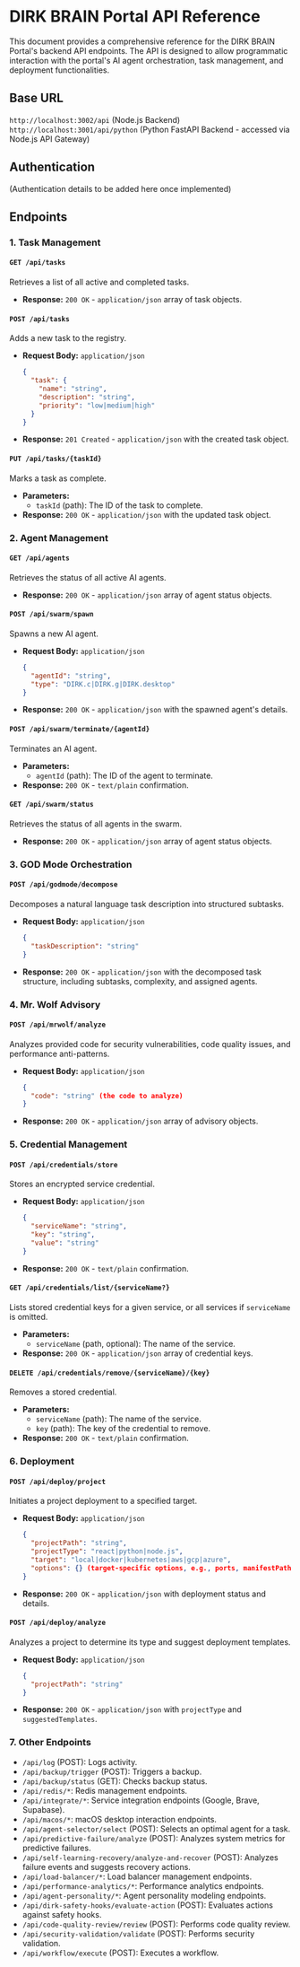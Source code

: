 # DIRK BRAIN Portal API Reference

This document provides a comprehensive reference for the DIRK BRAIN Portal's backend API endpoints. The API is designed to allow programmatic interaction with the portal's AI agent orchestration, task management, and deployment functionalities.

## Base URL

`http://localhost:3002/api` (Node.js Backend)
`http://localhost:3001/api/python` (Python FastAPI Backend - accessed via Node.js API Gateway)

## Authentication

(Authentication details to be added here once implemented)

## Endpoints

### 1. Task Management

#### `GET /api/tasks`

Retrieves a list of all active and completed tasks.

*   **Response:** `200 OK` - `application/json` array of task objects.

#### `POST /api/tasks`

Adds a new task to the registry.

*   **Request Body:** `application/json`
    ```json
    {
      "task": {
        "name": "string",
        "description": "string",
        "priority": "low|medium|high"
      }
    }
    ```
*   **Response:** `201 Created` - `application/json` with the created task object.

#### `PUT /api/tasks/{taskId}`

Marks a task as complete.

*   **Parameters:**
    *   `taskId` (path): The ID of the task to complete.
*   **Response:** `200 OK` - `application/json` with the updated task object.

### 2. Agent Management

#### `GET /api/agents`

Retrieves the status of all active AI agents.

*   **Response:** `200 OK` - `application/json` array of agent status objects.

#### `POST /api/swarm/spawn`

Spawns a new AI agent.

*   **Request Body:** `application/json`
    ```json
    {
      "agentId": "string",
      "type": "DIRK.c|DIRK.g|DIRK.desktop"
    }
    ```
*   **Response:** `200 OK` - `application/json` with the spawned agent's details.

#### `POST /api/swarm/terminate/{agentId}`

Terminates an AI agent.

*   **Parameters:**
    *   `agentId` (path): The ID of the agent to terminate.
*   **Response:** `200 OK` - `text/plain` confirmation.

#### `GET /api/swarm/status`

Retrieves the status of all agents in the swarm.

*   **Response:** `200 OK` - `application/json` array of agent status objects.

### 3. GOD Mode Orchestration

#### `POST /api/godmode/decompose`

Decomposes a natural language task description into structured subtasks.

*   **Request Body:** `application/json`
    ```json
    {
      "taskDescription": "string"
    }
    ```
*   **Response:** `200 OK` - `application/json` with the decomposed task structure, including subtasks, complexity, and assigned agents.

### 4. Mr. Wolf Advisory

#### `POST /api/mrwolf/analyze`

Analyzes provided code for security vulnerabilities, code quality issues, and performance anti-patterns.

*   **Request Body:** `application/json`
    ```json
    {
      "code": "string" (the code to analyze)
    }
    ```
*   **Response:** `200 OK` - `application/json` array of advisory objects.

### 5. Credential Management

#### `POST /api/credentials/store`

Stores an encrypted service credential.

*   **Request Body:** `application/json`
    ```json
    {
      "serviceName": "string",
      "key": "string",
      "value": "string"
    }
    ```
*   **Response:** `200 OK` - `text/plain` confirmation.

#### `GET /api/credentials/list/{serviceName?}`

Lists stored credential keys for a given service, or all services if `serviceName` is omitted.

*   **Parameters:**
    *   `serviceName` (path, optional): The name of the service.
*   **Response:** `200 OK` - `application/json` array of credential keys.

#### `DELETE /api/credentials/remove/{serviceName}/{key}`

Removes a stored credential.

*   **Parameters:**
    *   `serviceName` (path): The name of the service.
    *   `key` (path): The key of the credential to remove.
*   **Response:** `200 OK` - `text/plain` confirmation.

### 6. Deployment

#### `POST /api/deploy/project`

Initiates a project deployment to a specified target.

*   **Request Body:** `application/json`
    ```json
    {
      "projectPath": "string",
      "projectType": "react|python|node.js",
      "target": "local|docker|kubernetes|aws|gcp|azure",
      "options": {} (target-specific options, e.g., ports, manifestPath)
    }
    ```
*   **Response:** `200 OK` - `application/json` with deployment status and details.

#### `POST /api/deploy/analyze`

Analyzes a project to determine its type and suggest deployment templates.

*   **Request Body:** `application/json`
    ```json
    {
      "projectPath": "string"
    }
    ```
*   **Response:** `200 OK` - `application/json` with `projectType` and `suggestedTemplates`.

### 7. Other Endpoints

*   `/api/log` (POST): Logs activity.
*   `/api/backup/trigger` (POST): Triggers a backup.
*   `/api/backup/status` (GET): Checks backup status.
*   `/api/redis/*`: Redis management endpoints.
*   `/api/integrate/*`: Service integration endpoints (Google, Brave, Supabase).
*   `/api/macos/*`: macOS desktop interaction endpoints.
*   `/api/agent-selector/select` (POST): Selects an optimal agent for a task.
*   `/api/predictive-failure/analyze` (POST): Analyzes system metrics for predictive failures.
*   `/api/self-learning-recovery/analyze-and-recover` (POST): Analyzes failure events and suggests recovery actions.
*   `/api/load-balancer/*`: Load balancer management endpoints.
*   `/api/performance-analytics/*`: Performance analytics endpoints.
*   `/api/agent-personality/*`: Agent personality modeling endpoints.
*   `/api/dirk-safety-hooks/evaluate-action` (POST): Evaluates actions against safety hooks.
*   `/api/code-quality-review/review` (POST): Performs code quality review.
*   `/api/security-validation/validate` (POST): Performs security validation.
*   `/api/workflow/execute` (POST): Executes a workflow.

